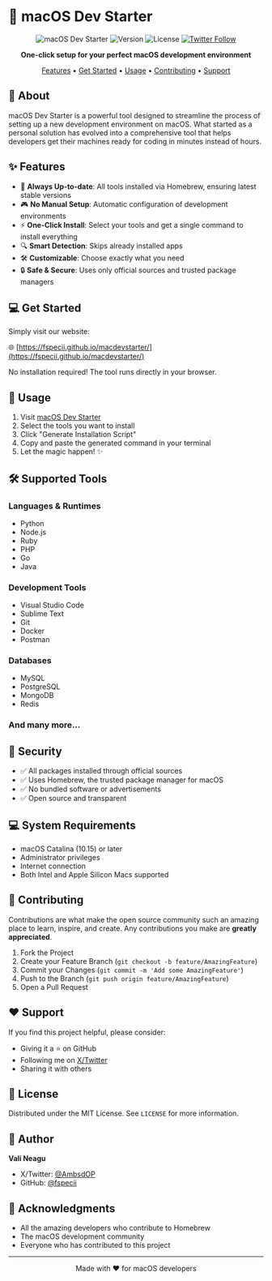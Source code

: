 # 🚀 macOS Dev Starter

<div align="center">

![macOS Dev Starter](https://img.shields.io/badge/macOS-Sequoia-blue?style=for-the-badge&logo=apple)
![Version](https://img.shields.io/badge/version-2.0.0-green?style=for-the-badge)
![License](https://img.shields.io/badge/license-MIT-orange?style=for-the-badge)
[![Twitter Follow](https://img.shields.io/twitter/follow/AmbsdOP?style=for-the-badge&logo=x)](https://twitter.com/AmbsdOP)

**One-click setup for your perfect macOS development environment**

[Features](#✨-features) • [Get Started](#💻-get-started) • [Usage](#🔧-usage) • [Contributing](#👥-contributing) • [Support](#❤️-support)

</div>

## 🎯 About

macOS Dev Starter is a powerful tool designed to streamline the process of setting up a new development environment on macOS. What started as a personal solution has evolved into a comprehensive tool that helps developers get their machines ready for coding in minutes instead of hours.

## ✨ Features

- 🔄 **Always Up-to-date**: All tools installed via Homebrew, ensuring latest stable versions
- 🎮 **No Manual Setup**: Automatic configuration of development environments
- ⚡ **One-Click Install**: Select your tools and get a single command to install everything
- 🔍 **Smart Detection**: Skips already installed apps
- 🛠️ **Customizable**: Choose exactly what you need
- 🔒 **Safe & Secure**: Uses only official sources and trusted package managers

## 💻 Get Started

Simply visit our website:

🌐 [https://fspecii.github.io/macdevstarter/](https://fspecii.github.io/macdevstarter/)

No installation required! The tool runs directly in your browser.

## 🔧 Usage

1. Visit [macOS Dev Starter](https://fspecii.github.io/macdevstarter/)
2. Select the tools you want to install
3. Click "Generate Installation Script"
4. Copy and paste the generated command in your terminal
5. Let the magic happen! ✨

## 🛠️ Supported Tools

### Languages & Runtimes
- Python
- Node.js
- Ruby
- PHP
- Go
- Java

### Development Tools
- Visual Studio Code
- Sublime Text
- Git
- Docker
- Postman

### Databases
- MySQL
- PostgreSQL
- MongoDB
- Redis

### And many more...

## 🔐 Security

- ✅ All packages installed through official sources
- ✅ Uses Homebrew, the trusted package manager for macOS
- ✅ No bundled software or advertisements
- ✅ Open source and transparent

## 💻 System Requirements

- macOS Catalina (10.15) or later
- Administrator privileges
- Internet connection
- Both Intel and Apple Silicon Macs supported

## 👥 Contributing

Contributions are what make the open source community such an amazing place to learn, inspire, and create. Any contributions you make are **greatly appreciated**.

1. Fork the Project
2. Create your Feature Branch (`git checkout -b feature/AmazingFeature`)
3. Commit your Changes (`git commit -m 'Add some AmazingFeature'`)
4. Push to the Branch (`git push origin feature/AmazingFeature`)
5. Open a Pull Request

## ❤️ Support

If you find this project helpful, please consider:
- Giving it a ⭐️ on GitHub
- Following me on [X/Twitter](https://x.com/AmbsdOP)
- Sharing it with others

## 📝 License

Distributed under the MIT License. See `LICENSE` for more information.

## 👤 Author

**Vali Neagu**
- X/Twitter: [@AmbsdOP](https://x.com/AmbsdOP)
- GitHub: [@fspecii](https://github.com/fspecii)

## 🙏 Acknowledgments

- All the amazing developers who contribute to Homebrew
- The macOS development community
- Everyone who has contributed to this project

---

<div align="center">
Made with ❤️ for macOS developers
</div>
